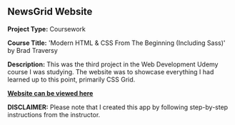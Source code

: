 ## NewsGrid Website

**Project Type:** Coursework

**Course Title:** 'Modern HTML & CSS From The Beginning (Including Sass)' by Brad Traversy

**Description:**
This was the third project in the Web Development Udemy course I was studying. The website was to showcase everything I had learned up to this point, primarily CSS Grid.

**[Website can be viewed here](https://newsgrid.mk-creativedesign.com/)**

**DISCLAIMER:**
Please note that I created this app by following step-by-step instructions from the instructor.

